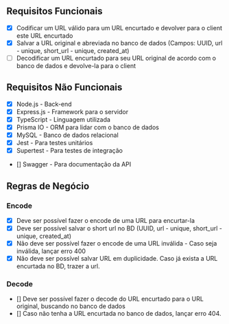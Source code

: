 ## Requisitos Funcionais
- [x] Codificar um URL válido para um URL encurtado e devolver para o client este URL encurtado
- [x] Salvar a URL original e abreviada no banco de dados (Campos: UUID, url - unique, short_url - unique, created_at)
- [ ] Decodificar um URL encurtado para seu URL original de acordo com o banco de dados e devolve-la para o client

## Requisitos Não Funcionais
- [x] Node.js - Back-end
- [x] Express.js - Framework para o servidor
- [x] TypeScript - Linguagem utilizada
- [x] Prisma IO - ORM para lidar com o banco de dados
- [x] MySQL - Banco de dados relacional
- [x] Jest - Para testes unitários
- [x] Supertest - Para testes de integração
- [] Swagger - Para documentação da API

## Regras de Negócio

### Encode
- [x] Deve ser possível fazer o encode de uma URL para encurtar-la
- [x] Deve ser possível salvar o short url no BD (UUID, url - unique, short_url - unique, created_at)
- [x] Não deve ser possível fazer o encode de uma URL inválida - Caso seja inválida, lançar erro 400
- [x] Não deve ser possível salvar URL em duplicidade. Caso já exista a URL encurtada no BD, trazer a url.

### Decode
- [] Deve ser possível fazer o decode do URL encurtado para o URL original, buscando no banco de dados
- [] Caso não tenha a URL encurtada no banco de dados, lançar erro 404.

